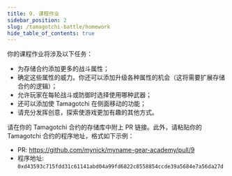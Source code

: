 ```yaml
---
title: 9. 课程作业
sidebar_position: 2
slug: /tamagotchi-battle/homework
hide_table_of_contents: true
---
```


你的课程作业将涉及以下任务：

- 为存储合约添加更多的战斗属性；
- 确定这些属性的威力。你还可以添加升级各种属性的机会（这将需要扩展存储合约的逻辑）；
- 允许玩家在每轮战斗或防御时选择使用哪种武器；
- 还可以添加使 Tamagotchi 在侧面移动的功能；
- 请充分发挥创意，探索使游戏更加有趣的其他方式。

请在你的 Tamagotchi 合约的存储库中附上 PR 链接。此外，请粘贴你的 Tamagotchi 合约的程序地址，格式如下示例：

- PR: <https://github.com/mynick/myname-gear-academy/pull/9>
- 程序地址: `0xd43593c715fdd31c61141abd04a99fd6822c8558854ccde39a5684e7a56da27d`

